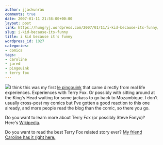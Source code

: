 ```yaml
---
author: jjackunrau
comments: true
date: 2007-01-11 21:58:00+00:00
layout: post
link: https://hungryj.wordpress.com/2007/01/11/i-kid-because-its-funny/
slug: i-kid-because-its-funny
title: i kid because it's funny
wordpress_id: 1027
categories:
- comics
tags:
- caroline
- jared
- pingouink
- terry fox
---
```


[![](http://www.webcomicsnation.com/memberimages/030711.png)](http://www.webcomicsnation.com/memberimages/030711.png)I think this was my first [le pingouink](http://webcomicsnation.com/hjp/pingouink) that came directly from real life experiences.  Experiences with Terry Fox.  Or possibly with sitting around at the King's Head waiting for some jackass to go back to Mozambique.  I don't usually cross-post my comics but I've gotten a good reaction to this one already, and more people read the blog than the comic, so there you go.  
  
Do you want to learn more about Terry Fox (or possibly Steve Fonyo)?  Here's [Wikipedia](http://en.wikipedia.org/wiki/terry_fox).    
  
Do you want to read the best Terry Fox related story ever?  [My friend Caroline has it right here.](http://kneuroknut.blogspot.com/2005/09/misunderstood-youth.html)
